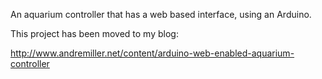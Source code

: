 An aquarium controller that has a web based interface, using an Arduino.

This project has been moved to my blog:

http://www.andremiller.net/content/arduino-web-enabled-aquarium-controller
